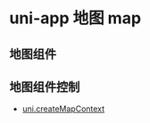 # uni-app 地图 map

## 地图组件

## 地图组件控制

- [uni.createMapContext](https://uniapp.dcloud.net.cn/api/location/map.html)
